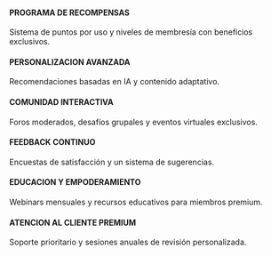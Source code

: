####    PROGRAMA DE RECOMPENSAS
Sistema de puntos por uso y niveles de membresía con beneficios exclusivos.
####    PERSONALIZACION AVANZADA
Recomendaciones basadas en IA y contenido adaptativo.
####    COMUNIDAD INTERACTIVA
Foros moderados, desafíos grupales y eventos virtuales exclusivos.
####    FEEDBACK CONTINUO
Encuestas de satisfacción y un sistema de sugerencias.
####    EDUCACION Y EMPODERAMIENTO
Webinars mensuales y recursos educativos para miembros premium.
####    ATENCION AL CLIENTE PREMIUM
Soporte prioritario y sesiones anuales de revisión personalizada.

 